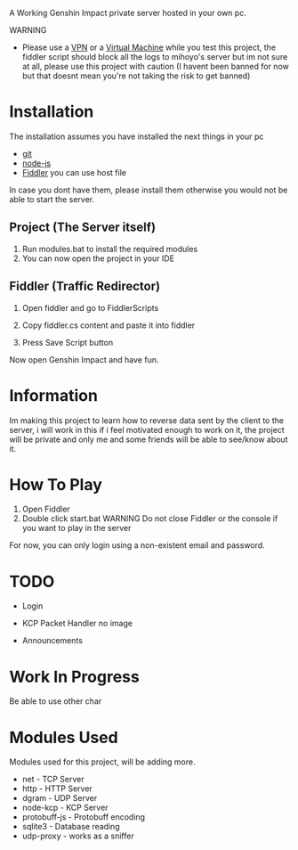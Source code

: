 A Working Genshin Impact private server hosted in your own pc.

 WARNING
* Please use a [VPN](https://en.wikipedia.org/wiki/Virtual_private_network) or a [Virtual Machine](https://en.wikipedia.org/wiki/Virtual_machine) while you test this project, the fiddler script should block all the logs to mihoyo's server but im not sure at all, please use this project with caution (I havent been banned for now but that doesnt mean you're not taking the risk to get banned)

# Installation
The installation assumes you have installed the next things in your pc
* [git](https://git-scm.com/downloads)
* [node-js](https://nodejs.org/en/download/) 
* [Fiddler](https://www.telerik.com/download/fiddler) you can use host file

In case you dont have them, please install them otherwise you would not be able to start the server.
## Project (The Server itself)

1. Run modules.bat to install the required modules
1. You can now open the project in your IDE

## Fiddler (Traffic Redirector)
1. Open fiddler and go to FiddlerScripts

1. Copy fiddler.cs content and paste it into fiddler
1. Press Save Script button


Now open Genshin Impact and have fun.
# Information
Im making this project to learn how to reverse data sent by the client to the server, i will work in this if i feel motivated enough to work on it, the project will be private and only me and some friends will be able to see/know about it.

# How To Play
1. Open Fiddler
1. Double click start.bat
WARNING
Do not close Fiddler or the console if you want to play in the server

For now, you can only login using a non-existent email and password.

# TODO
* Login

* KCP Packet Handler
no image
* Announcements

# Work In Progress
Be able to use other char 

# Modules Used
Modules used for this project, will be adding more.
* net - TCP Server
* http - HTTP Server
* dgram - UDP Server
* node-kcp - KCP Server
* protobuff-js - Protobuff encoding
* sqlite3 - Database reading
* udp-proxy - works as a sniffer
